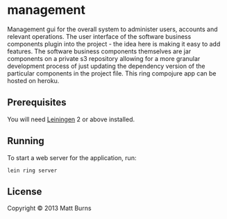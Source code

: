 # management

Management gui for the overall system to administer users, accounts and relevant operations.
The user interface of the software business components plugin into the project - the idea here is making
it easy to add features.  The software business components themselves are jar components on a private s3 repository
allowing for a more granular development process of just updating the dependency version of the particular components
in the project file.  This ring compojure app can be hosted on heroku.

## Prerequisites

You will need [Leiningen][1] 2 or above installed.

[1]: https://github.com/technomancy/leiningen

## Running

To start a web server for the application, run:

    lein ring server

## License

Copyright © 2013 Matt Burns
